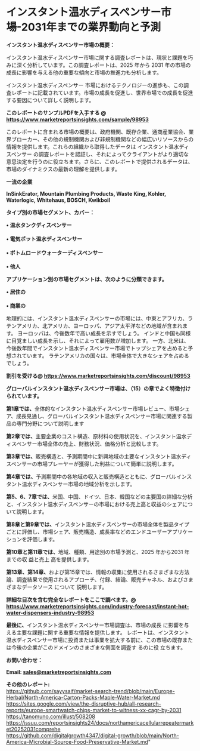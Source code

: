 # インスタント温水ディスペンサー市場-2031年までの業界動向と予測

<strong><b>インスタント温水ディスペンサー市場の概要：</b></strong>

インスタント温水ディスペンサー市場に関する調査レポートは、現状と課題を巧みに深く分析しています。この調査レポートは、2025 年から 2031 年の市場の成長に影響を与える他の重要な傾向と市場の推進力も分析します。

インスタント温水ディスペンサー 市場におけるテクノロジーの進歩も、この調査レポートに記載されています。市場の成長を促進し、世界市場での成長を促進する要因について詳しく説明します。

<strong>このレポートのサンプルPDFを入手する @ <a href=https://www.marketreportsinsights.com/sample/98953>https://www.marketreportsinsights.com/sample/98953</a></strong>

このレポートに含まれる市場の概要は、政府機関、既存企業、通商産業協会、業界ブローカー、その他の規制機関および非規制機関などの幅広いリソースからの情報を提供します。これらの組織から取得したデータは インスタント温水ディスペンサー の調査レポートを認証し、それによってクライアントがより適切な意思決定を行うのに役立ちます。さらに、このレポートで提供されるデータは、市場のダイナミクスの最新の理解を提供します。

<strong>一流の企業</strong>

<strong><b>InSinkErator, Mountain Plumbing Products, Waste King, Kohler, Waterlogic, Whitehaus, BOSCH, Kwikboil</b></strong>

<strong><b>タイプ別の市場セグメント、カバー：</b></strong>

<strong>• 温水タンクディスペンサー<br><br>• 電気ポット温水ディスペンサー<br><br>• ボトムロードウォーターディスペンサー<br><br>• 他人</strong>

<strong><b>アプリケーション別の市場セグメントは、次のように分類できます。</b></strong>

<strong>• 居住の<br><br>• 商業の</strong>

 地理的には、インスタント温水ディスペンサーの市場には、中東とアフリカ、ラテンアメリカ、北アメリカ、ヨーロッパ、アジア太平洋などの地域が含まれます。 ヨーロッパは、今後数年で高い成長を示すでしょう。 インドと中国も同様に目覚ましい成長を示し、それによって雇用数が増加します。 一方、北米は、今後数年間でインスタント温水ディスペンサー市場でトップシェアを占めると予想されています。 ラテンアメリカの国々は、市場全体で大きなシェアを占めるでしょう。

<strong>割引を受ける@ <a href=https://www.marketreportsinsights.com/discount/98953>https://www.marketreportsinsights.com/discount/98953</a></strong>

<strong><b>グローバルインスタント温水ディスペンサー市場は、（15）の章でよく特徴付けられています。</b></strong>

<strong><b>第</b></strong><strong><b>1章では、</b></strong>全体的なインスタント温水ディスペンサー市場レビュー、市場シェア、成長見通し、グローバルインスタント温水ディスペンサー市場に関連する製品の専門分野について説明します

<strong><b>第2章では、</b></strong>主要企業のコスト構造、原材料の使用状況を、インスタント温水ディスペンサー市場全体の売上、財務状況、価格分析と比較します。

<strong><b>第3章では、</b></strong>販売構造と、予測期間中に新興地域の主要なインスタント温水ディスペンサーの市場プレーヤーが獲得した利益について簡単に説明します。

<strong><b>第4章では、</b></strong>予測期間中の各地域の収入と販売構造とともに、グローバルインスタント温水ディスペンサー市場の地域分析を示します。

<strong><b>第5、6、7章では、</b></strong>米国、中国、ドイツ、日本、韓国などの主要国の詳細な分析と、インスタント温水ディスペンサーの市場における売上高と収益のシェアについて説明します。

<strong><b>第8章と第9章では、</b></strong>インスタント温水ディスペンサーの市場全体を製品タイプごとに評価し、市場シェア、販売構造、成長率などのエンドユーザーアプリケーションを評価します。

<strong><b>第10章と第11章では、</b></strong>地域、種類、用途別の市場予測と、2025 年から2031 年までの収 益と売上 高を提供します。

<strong><b>第13章、第14章、</b></strong>および第15章では、情報の収集に使用されるさまざまな方法論、調査結果で使用されるアプローチ、付録、結論、販売チャネル、およびさまざまなデータソース について 説明します。

<strong>詳細な目次を含む完全なレポートをここで調べます。@ <a href=https://www.marketreportsinsights.com/industry-forecast/instant-hot-water-dispensers-industry-98953>https://www.marketreportsinsights.com/industry-forecast/instant-hot-water-dispensers-industry-98953</a></strong>

<strong><b>最後に、</b></strong>インスタント温水ディスペンサー市場調査は、市場の成長 に影響を</a>与える主要な課題に関する重要な情報を提供します。 レポートは、インスタント温水ディスペンサー市場に投資または事業を拡大する前に、この市場の既存または今後の企業がこのドメインのさまざまな側面を調査す るのに役 立ちます。

<strong><b>お問い合わせ：</b></strong>

<strong>Email: </strong><a href=mailto:sales@marketreportsinsights.com><strong>sales@marketreportsinsights.com</strong></a>

<strong>その他のレポート:</strong>
<br>
<a href=https://github.com/sayysaif/market-search-trend/blob/main/Europe-Herbal/North-America-Carton-Packs-Maple-Water-Market.md>https://github.com/sayysaif/market-search-trend/blob/main/Europe-Herbal/North-America-Carton-Packs-Maple-Water-Market.md</a>
<br>
<a href=https://sites.google.com/view/the-disruptive-hub/all-research-reports/europe-smartwatch-chips-market-to-witness-xx-cagr-by-2031>https://sites.google.com/view/the-disruptive-hub/all-research-reports/europe-smartwatch-chips-market-to-witness-xx-cagr-by-2031</a>
<br>
<a href=https://tanomuno.com/illust/508208>https://tanomuno.com/illust/508208</a>
<br>
<a href=https://issuu.com/reportsinsights24/docs/northamericacellularrepeatermarket20252031comprehe>https://issuu.com/reportsinsights24/docs/northamericacellularrepeatermarket20252031comprehe</a>
<br>
<a href=https://github.com/digitalgrowth4347/digital-growth/blob/main/North-America-Microbial-Source-Food-Preservative-Market.md>https://github.com/digitalgrowth4347/digital-growth/blob/main/North-America-Microbial-Source-Food-Preservative-Market.md</a>"
